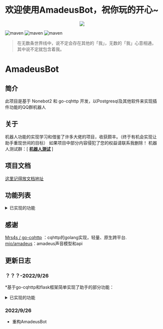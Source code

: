 # 欢迎使用AmadeusBot，祝你玩的开心\~

<div align=center>
	<img src="https://i.imgtg.com/2022/09/30/mnyFK.png" width="">
</div>

![maven](https://img.shields.io/badge/python-3.8%2B-blue)
![maven](https://img.shields.io/badge/nonebot-2.0.0-yellow)
![maven](https://img.shields.io/badge/go--cqhttp-1.0.0-red)

>在无数条世界线中，说不定会存在其他的「我」，无数的「我」心意相通，其中说不定就包含着我。
# AmadeusBot
## 简介

 此项目是基于 Nonebot2 和 go-cqhttp 开发，以Postgresql及其他软件来实现插件功能的QQ群机器人
## 关于
机器人功能的实现学习和借鉴了许多大佬的项目，收获颇丰。（终于有机会实现让助手重现世间的目标）
如果项目中部分内容侵犯了您的权益请联系我删除！
机器人测试群：[ <strong>[机器人测试](https://jq.qq.com/?_wv=1027&k=rBxWv72g) </strong>]

## 项目文档
[这里记得放文档地址](https://baidu.com)
## 功能列表
<details>
<summary>已实现的功能</summary>

### 已实现的通用功能
- [x] 略 


</details>


## 感谢
[Mrs4s / go-cqhttp](https://github.com/Mrs4s/go-cqhttp) ：cqhttp的golang实现，轻量、原生跨平台. 
[mio/amadeus](https://huggingface.co/mio/amadeus)：amadeus声音模型和api
 
## 更新日志
### ？？？-2022/9/26
*基于go-cqhttp和flask框架简单实现了助手的部分功能：
<details>
<summary>已实现的功能</summary>

### 管理功能
 - 呼叫识别
 - 关键词过滤
 - 权限组判断（都堆在主函数里面）
 

### 应用功能
- 聊天
- amadeus语音聊天
- VITS模仿
- 色图（不存在）
- 今日新闻

</details>


### 2022/9/26 
* 重构AmadeusBot


 
